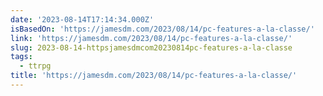 ```yaml
---
date: '2023-08-14T17:14:34.000Z'
isBasedOn: 'https://jamesdm.com/2023/08/14/pc-features-a-la-classe/'
link: 'https://jamesdm.com/2023/08/14/pc-features-a-la-classe/'
slug: 2023-08-14-httpsjamesdmcom20230814pc-features-a-la-classe
tags:
  - ttrpg
title: 'https://jamesdm.com/2023/08/14/pc-features-a-la-classe/'
---
```


